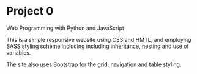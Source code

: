 # Project 0

Web Programming with Python and JavaScript

This is a simple responsive website using CSS and HMTL, 
and employing SASS styling scheme including including 
inheritance, nesting and use of variables. 

The site also uses Bootstrap for the grid, navigation 
and table styling.
